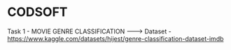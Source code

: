 # CODSOFT

Task 1 - MOVIE GENRE CLASSIFICATION ---> Dataset - https://www.kaggle.com/datasets/hijest/genre-classification-dataset-imdb
